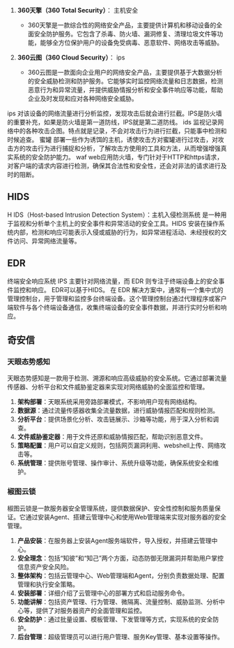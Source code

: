 

1. **360天擎（360 Total Security）**：
主机安全
   * 360天擎是一款综合性的网络安全产品，主要提供计算机和移动设备的全面安全防护服务。它包含了杀毒、防火墙、漏洞修复、清理垃圾文件等功能，能够全方位保护用户的设备免受病毒、恶意软件、网络攻击等威胁。

2. **360云图（360 Cloud Security）**：
ips
   * 360云图是一款面向企业用户的网络安全产品，主要提供基于大数据分析的安全威胁检测和防护服务。它能够实时监控网络流量和日志数据，检测恶意行为和异常流量，并提供威胁情报分析和安全事件响应等功能，帮助企业及时发现和应对各种网络安全威胁。


ips
对该设备的网络流量进行分析监控，发现攻击后就会进行拦截。IPS是防火墙的重要补充，如果是防火墙是第一道防线，IPS就是第二道防线。
ids
监视记录网络中的各种攻击企图。特点就是记录，不会对攻击行为进行拦截，只能事中检测和时候追查。
蜜罐
部署一些作为诱饵的主机，诱使攻击方对蜜罐进行过攻击，对攻击方的攻击行为进行捕捉和分析，了解攻击方使用的工具和方法，从而增强增强真实系统的安全防护能力。
waf
web应用防火墙，专门针对于HTTP和https请求，对客户端的请求内容进行检测，确保其合法性和安全性，还会对非法的请求进行及时的阻断。

## **HIDS**
H IDS（Host-based Intrusion Detection System）：主机入侵检测系统 是一种用于监视和分析单个主机上的安全事件和异常活动的安全工具。HIDS 安装在操作系统内部，检测和响应可能表示入侵或威胁的行为，如异常进程活动、未经授权的文件访问、异常网络流量等。



## **EDR**
终端安全响应系统
IPS 主要针对网络流量，而 EDR 则专注于终端设备上的安全事件监控和响应。
EDR可以基于HIDS。
在 EDR 解决方案中，通常有一个集中式的管理控制台，用于管理和监控多台终端设备。这个管理控制台通过代理程序或客户端软件与各个终端设备通信，收集终端设备的安全事件数据，并进行实时分析和响应。



## **奇安信**
### 天眼态势感知

天眼态势感知是一款用于检测、溯源和响应高级威胁的安全系统。它通过部署流量传感器、分析平台和文件威胁鉴定器来实现对网络威胁的全面监控和管理。

1. **架构部署**：天眼系统采用旁路部署模式，不影响用户现有网络结构。
2. **数据源**：通过流量传感器收集全流量数据，进行威胁情报匹配和规则检测。
3. **分析平台**：提供场景化分析、攻击链展示、沙箱等功能，用于深入分析和调查。
4. **文件威胁鉴定器**：用于文件还原和威胁情报匹配，帮助识别恶意文件。
5. **策略配置**：用户可以自定义规则，包括网页漏洞利用、webshell上传、网络攻击等。
6. **系统管理**：提供账号管理、操作审计、系统升级等功能，确保系统安全和维护。

### 椒图云锁

椒图云锁是一款服务器安全管理系统，提供数据保护、安全性控制和服务质量保证。它通过安装Agent、搭建云管理中心和使用Web管理端来实现对服务器的安全管理。

1. **产品安装**：在服务器上安装Agent服务端软件，导入授权，并搭建云管理中心。
2. **安全理念**：包括“知彼”和“知己”两个方面，动态防御无限漏洞并帮助用户掌控信息资产安全风险。
3. **整体架构**：包括云管理中心、Web管理端和Agent，分别负责数据处理、配置管理和执行安全策略。
4. **安装部署**：详细介绍了云管理中心的部署方式和启动服务命令。
5. **功能讲解**：包括资产管理、行为管理、微隔离、流量控制、威胁监测、分析中心等，提供了对服务器资产的全面管理和监控。
6. **安全防护**：通过批量设置、模板管理、下发管理等方式，实现系统的安全防护。
7. **后台管理**：超级管理员可以进行用户管理、服务Key管理、基本设置等操作。




